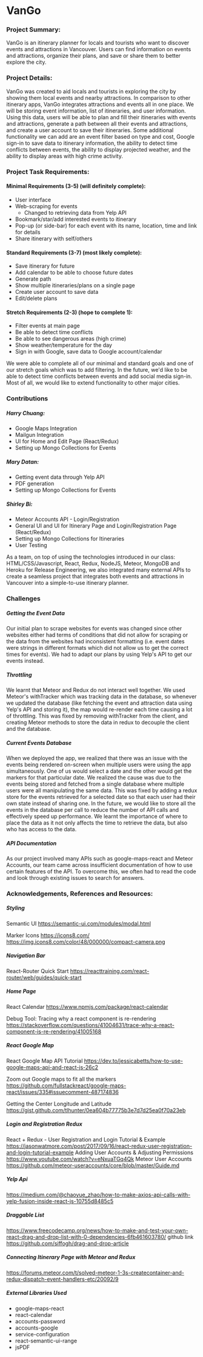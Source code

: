 # VanGo
### Project Summary:
VanGo is an itinerary planner for locals and tourists who want to discover events and attractions in Vancouver. Users can find information on events and attractions, organize their plans, and save or share them to better explore the city.

### Project Details:
VanGo was created to aid locals and tourists in exploring the city by showing them local events and nearby attractions. In comparison to other itinerary apps, VanGo integrates attractions and events all in one place. We will be storing event information, list of itineraries, and user information. Using this data, users will be able to plan and fill their itineraries with events and attractions, generate a path between all their events and attractions, and create a user account to save their itineraries. Some additional functionality we can add are an event filter based on type and cost, Google sign-in to save data to itinerary information, the ability to detect time conflicts between events, the ability to display projected weather, and the ability to display areas with high crime activity.

### Project Task Requirements:
#### Minimal Requirements (3-5) (will definitely complete):
- User interface
- Web-scraping for events
    - Changed to retrieving data from Yelp API
- Bookmark/star/add interested events to itinerary
- Pop-up (or side-bar) for each event with its name, location, time and link for details
- Share itinerary with self/others

#### Standard Requirements (3-7) (most likely complete):
- Save itinerary for future
- Add calendar to be able to choose future dates
- Generate path
- Show multiple itineraries/plans on a single page
- Create user account to save data
- Edit/delete plans

#### Stretch Requirements (2-3) (hope to complete 1):
- Filter events at main page
- Be able to detect time conflicts
- Be able to see dangerous areas (high crime)
- Show weather/temperature for the day
- Sign in with Google, save data to Google account/calendar

We were able to complete all of our minimal and standard goals and one of our stretch goals which was to add filtering. In the future, we'd like to be able to detect time conflicts between events and add social media sign-in. Most of all, we would like to extend functionality to other major cities.


### Contributions
##### Harry Chuang: 
- Google Maps Integration
- Mailgun Integration
- UI for Home and Edit Page (React/Redux)
- Setting up Mongo Collections for Events
##### Mary Datan: 
- Getting event data through Yelp API
- PDF generation
- Setting up Mongo Collections for Events
##### Shirley Bi:
- Meteor Accounts API - Login/Registration
- General UI and UI for Itinerary Page and Login/Registration Page (React/Redux)
- Setting up Mongo Collections for Itineraries
- User Testing

As a team, on top of using the technologies introduced in our class: HTML/CSS/Javascript, React, Redux, NodeJS, Meteor, MongoDB and Heroku for Release Engineering, we also integrated many external APIs to create a seamless project that integrates both events and attractions in Vancouver into a simple-to-use itinerary planner.  

### Challenges
##### Getting the Event Data
Our initial plan to scrape websites for events was changed since other websites either had terms of conditions that did not allow for scraping or the data from the websites had inconsistent formatting (i.e. event dates were strings in different formats which did not allow us to get the correct times for events). We had to adapt our plans by using Yelp's API to get our events instead.
##### Throttling
We learnt that Meteor and Redux do not interact well together. We used Meteor's withTracker which was tracking data in the database, so whenever we updated the database (like fetching the event and attraction data using Yelp's API and storing it), the map would re-render each time causing a lot of throttling. This was fixed by removing withTracker from the client, and creating Meteor methods to store the data in redux to decouple the client and the database.
##### Current Events Database
When we deployed the app, we realized that there was an issue with the events being rendered on-screen when multiple users were using the app simultaneously. One of us would select a date and the other would get the markers for that particular date. We realized the cause was due to the events being stored and fetched from a single database where multiple users were all manipulating the same data. This was fixed by adding a redux store for the events retrieved for a selected date so that each user had their own state instead of sharing one. In the future, we would like to store all the events in the database per call to reduce the number of API calls and effectively speed up performance. We learnt the importance of where to place the data as it not only affects the time to retrieve the data, but also who has access to the data.
##### API Documentation
As our project involved many APIs such as google-maps-react and Meteor Accounts, our team came across insufficient documentation of how to use certain features of the API. To overcome this, we often had to read the code and look through existing issues to search for answers.


### Acknowledgements, References and Resources:
##### Styling
Semantic UI
https://semantic-ui.com/modules/modal.html

Marker Icons
https://icons8.com/
https://img.icons8.com/color/48/000000/compact-camera.png

##### Navigation Bar
React-Router Quick Start
https://reacttraining.com/react-router/web/guides/quick-start

##### Home Page
React Calendar
https://www.npmjs.com/package/react-calendar

Debug Tool: Tracing why a react component is re-rendering
https://stackoverflow.com/questions/41004631/trace-why-a-react-component-is-re-rendering/41005168

##### React Google Map
React Google Map API Tutorial
https://dev.to/jessicabetts/how-to-use-google-maps-api-and-react-js-26c2

Zoom out Google maps to fit all the markers
https://github.com/fullstackreact/google-maps-react/issues/335#issuecomment-487174836 

Getting the Center Longitude and Latitude
https://gist.github.com/tlhunter/0ea604b77775b3e7d7d25ea0f70a23eb

##### Login and Registration Redux
React + Redux - User Registration and Login Tutorial & Example
https://jasonwatmore.com/post/2017/09/16/react-redux-user-registration-and-login-tutorial-example
Adding User Accounts & Adjusting Permissions
https://www.youtube.com/watch?v=eNxuaTGq4Qk
Meteor User Accounts
https://github.com/meteor-useraccounts/core/blob/master/Guide.md


##### Yelp Api
https://medium.com/@chaoyue_zhao/how-to-make-axios-api-calls-with-yelp-fusion-inside-react-js-10755d8485c5

##### Draggable List
https://www.freecodecamp.org/news/how-to-make-and-test-your-own-react-drag-and-drop-list-with-0-dependencies-6fb461603780/
github link https://github.com/siffogh/drag-and-drop-article

##### Connecting Itinerary Page with Meteor and Redux
https://forums.meteor.com/t/solved-meteor-1-3s-createcontainer-and-redux-dispatch-event-handlers-etc/20092/9

##### External Libraries Used
- google-maps-react
- react-calendar
- accounts-password
- accounts-google
- service-configuration
- react-semantic-ui-range
- jsPDF

